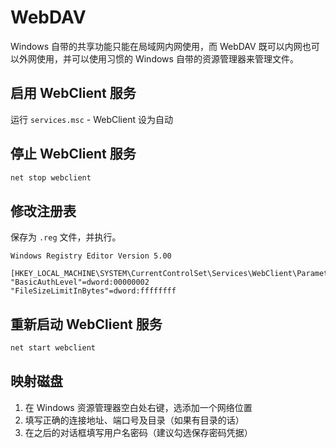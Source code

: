 # WebDAV

Windows 自带的共享功能只能在局域网内网使用，而 WebDAV 既可以内网也可以外网使用，并可以使用习惯的 Windows 自带的资源管理器来管理文件。

## 启用 WebClient 服务

运行 `services.msc` - WebClient 设为自动

## 停止 WebClient 服务

```sh
net stop webclient
```

## 修改注册表

保存为 `.reg` 文件，并执行。

```reg
Windows Registry Editor Version 5.00

[HKEY_LOCAL_MACHINE\SYSTEM\CurrentControlSet\Services\WebClient\Parameters]
"BasicAuthLevel"=dword:00000002
"FileSizeLimitInBytes"=dword:ffffffff
```

## 重新启动 WebClient 服务

```sh
net start webclient
```

## 映射磁盘

1. 在 Windows 资源管理器空白处右键，选添加一个网络位置
2. 填写正确的连接地址、端口号及目录（如果有目录的话）
3. 在之后的对话框填写用户名密码（建议勾选保存密码凭据）